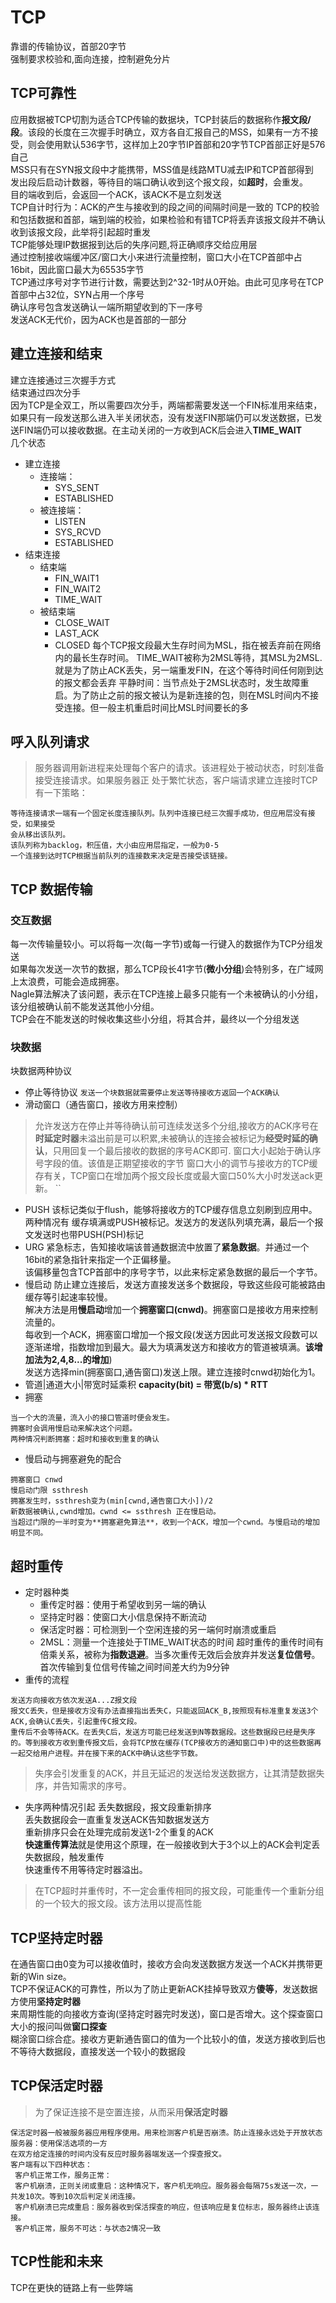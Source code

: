 # TCP
靠谱的传输协议，首部20字节<br>
强制要求校验和,面向连接，控制避免分片
## TCP可靠性
应用数据被TCP切割为适合TCP传输的数据块，TCP封装后的数据称作**报文段/段**。该段的长度在三次握手时确立，双方各自汇报自己的MSS，如果有一方不接受，则会使用默认536字节，这样加上20字节IP首部和20字节TCP首部正好是576自己<br>
MSS只有在SYN报文段中才能携带，MSS值是线路MTU减去IP和TCP首部得到<br>
发出段后启动计数器，等待目的端口确认收到这个报文段，如**超时**，会重发。<br>
目的端收到后，会返回一个ACK，该ACK不是立刻发送<br>
TCP自计时行为：ACK的产生与接收到的段之间的间隔时间是一致的
TCP的校验和包括数据和首部，端到端的校验，如果检验和有错TCP将丢弃该报文段并不确认收到该报文段，此举将引起超时重发<br>
TCP能够处理IP数据报到达后的失序问题,将正确顺序交给应用层<br>
通过控制接收端缓冲区/窗口大小来进行流量控制，窗口大小在TCP首部中占16bit，因此窗口最大为65535字节<br>
TCP通过序号对字节进行计数，需要达到2^32-1时从0开始。由此可见序号在TCP首部中占32位，SYN占用一个序号<br>
确认序号包含发送确认一端所期望收到的下一序号<br>发送ACK无代价，因为ACK也是首部的一部分<br>
## 建立连接和结束
建立连接通过三次握手方式<br>
结束通过四次分手<br>
因为TCP是全双工，所以需要四次分手，两端都需要发送一个FIN标准用来结束，如果只有一段发送那么进入半关闭状态，没有发送FIN那端仍可以发送数据，已发送FIN端仍可以接收数据。在主动关闭的一方收到ACK后会进入**TIME_WAIT**<br>
几个状态
- 建立连接
  - 连接端：
    - SYS_SENT
    - ESTABLISHED
  - 被连接端：
    - LISTEN
    - SYS_RCVD
    - ESTABLISHED
- 结束连接
  - 结束端
    - FIN_WAIT1
    - FIN_WAIT2
    - TIME_WAIT
  - 被结束端
    - CLOSE_WAIT
    - LAST_ACK
    - CLOSED
每个TCP报文段最大生存时间为MSL，指在被丢弃前在网络内的最长生存时间。
TIME_WAIT被称为2MSL等待，其MSL为2MSL.就是为了防止ACK丢失，另一端重发FIN，在这个等待时间任何刚到达的报文都会丢弃
平静时间：当节点处于2MSL状态时，发生故障重启。为了防止之前的报文被认为是新连接的包，则在MSL时间内不接受连接。但一般主机重启时间比MSL时间要长的多

##  呼入队列请求
> 服务器调用新进程来处理每个客户的请求。该进程处于被动状态，时刻准备接受连接请求。如果服务器正
处于繁忙状态，客户端请求建立连接时TCP有一下策略：
```
等待连接请求一端有一个固定长度连接队列。队列中连接已经三次握手成功，但应用层没有接受，如果接受
会从移出该队列。
该队列称为backlog，积压值，大小由应用层指定，一般为0-5
一个连接到达时TCP根据当前队列的连接数来决定是否接受该链接。
```
## TCP 数据传输
### 交互数据
每一次传输量较小。可以将每一次(每一字节)或每一行键入的数据作为TCP分组发送<br>
如果每次发送一次节的数据，那么TCP段长41字节(**微小分组**)会特别多，在广域网上太浪费，可能会造成拥塞。<br>Nagle算法解决了该问题，表示在TCP连接上最多只能有一个未被确认的小分组，该分组被确认前不能发送其他小分组。<br>TCP会在不能发送的时候收集这些小分组，将其合并，最终以一个分组发送

### 块数据
块数据两种协议
- 停止等待协议
`发送一个块数据就需要停止发送等待接收方返回一个ACK确认`
- 滑动窗口（通告窗口，接收方用来控制）
> 允许发送方在停止并等待确认前可连续发送多个分组,接收方的ACK序号在**时延定时器**未溢出前是可以积累,未被确认的连接会被标记为**经受时延的确认**，只用回复一个最后接收的数据的序号ACK即可.
窗口大小起始于确认序号字段的值。该值是正期望接收的字节
窗口大小的调节与接收方的TCP缓存有关，TCP窗口在增加两个报文段长度或最大窗口50%大小时发送ack更新。
``
- PUSH
该标记类似于flush，能够将接收方的TCP缓存信息立刻刷到应用中。两种情况有 缓存填满或PUSH被标记。发送方的发送队列填充满，最后一个报文发送时也带PUSH(PSH)标记
- URG
紧急标志，告知接收端该普通数据流中放置了**紧急数据**。并通过一个16bit的紧急指针来指定一个正偏移量。<br>该偏移量包含TCP首部中的序号字节，以此来标定紧急数据的最后一个字节。
- 慢启动
防止建立连接后，发送方直接发送多个数据段，导致这些段可能被路由缓存等引起速率较慢。<br>
解决方法是用**慢启动**增加一个**拥塞窗口(cnwd)**。拥塞窗口是接收方用来控制流量的。<br>每收到一个ACK，拥塞窗口增加一个报文段(发送方因此可发送报文段数可以逐渐递增，指数增加到最大。最大为填满发送方和接收方的管道被填满。**该增加法为2,4,8...的增加**)<br>发送方选择min(拥塞窗口,通告窗口)发送上限。建立连接时cnwd初始化为1。<br>
- 管道|通道大小|带宽时延乘积
**capacity(bit) =  带宽(b/s) \* RTT**
- 拥塞
```
当一个大的流量，流入小的接口管道时便会发生。
拥塞时会调用慢启动来解决这个问题。
两种情况判断拥塞：超时和接收到重复的确认
```
- 慢启动与拥塞避免的配合
```
拥塞窗口 cnwd
慢启动门限 ssthresh
拥塞发生时，ssthresh变为(min[cwnd,通告窗口大小])/2
新数据被确认,cwnd增加。cwnd <= ssthresh 正在慢启动。
当超过门限的一半时变为**拥塞避免算法**，收到一个ACK，增加一个cwnd。与慢启动的增加明显不同。
```

## 超时重传
- 定时器种类
  - 重传定时器：使用于希望收到另一端的确认
  - 坚持定时器：使窗口大小信息保持不断流动
  - 保活定时器：可检测到一个空闲连接的另一端何时崩溃或重启
  - 2MSL：测量一个连接处于TIME_WAIT状态的时间
超时重传的重传时间有倍乘关系，被称为**指数退避**。当多次重传无效后会放弃并发送**复位信号**。<br>
首次传输到复位信号传输之间时间差大约为9分钟<br>
- 重传的流程
```
发送方向接收方依次发送A...Z报文段
报文C丢失，但是接收方没有办法直接指出丢失C，只能返回ACK_B,按照现有标准重复发送3个ACK,会确认C丢失，引起重传C报文段。
重传后不会等待ACK。在丢失C后，发送方可能已经发送到N等数据段。这些数据段已经是失序的。等到接收方收到重传报文后，会将TCP放在缓存(TCP接收方的通知窗口中)中的这些数据再一起交给用户进程。并在接下来的ACK中确认这些字节数。
```
> 失序会引发重复的ACK，并且无延迟的发送给发送数据方，让其清楚数据失序，并告知需求的序号。
- 失序两种情况引起
丢失数据段，报文段重新排序<br>
丢失数据段会一直重复发送ACK告知数据发送方<br>
重新排序只会在处理完成前发送1-2个重复的ACK<br>
**快速重传算法**就是使用这个原理，在一般接收到大于3个以上的ACK会判定丢失数据段，触发重传<br>
快速重传不用等待定时器溢出。
> 在TCP超时并重传时，不一定会重传相同的报文段，可能重传一个重新分组的一个较大的报文段。该方法用以提高性能

## TCP坚持定时器
在通告窗口由0变为可以接收值时，接收方会向发送数据方发送一个ACK并携带更新的Win size。<br>
TCP不保证ACK的可靠性，所以为了防止更新ACK挂掉导致双方**傻等**，发送数据方使用**坚持定时器**<br>
来周期性能的向接收方查询(坚持定时器完时发送)，窗口是否增大。这个探查窗口大小的报问叫做**窗口探查**<br>
糊涂窗口综合症。接收方更新通告窗口的值为一个比较小的值，发送方接收到后也不等待大数据段，直接发送一个较小的数据段<br>

## TCP保活定时器
> 为了保证连接不是空置连接，从而采用**保活定时器**
```
保活定时器一般被服务器应用程序使用。用来检测客户机是否崩溃。防止连接永远处于开放状态
服务器：使用保活选项的一方
在双方给定连接的时间内没有反应时服务器端发送一个探查报文。
客户端有以下四种状态：
 客户机正常工作，服务正常：
 客户机崩溃，正则关闭或重启：这种情况下，客户机无响应。服务器会每隔75s发送一次，一共发10次。等到10次后判定关闭连接。
 客户机崩溃已完成重启：服务器收到保活探查的响应，但该响应是复位标志，服务器终止该连接。
 客户机正常，服务不可达：与状态2情况一致
```

## TCP性能和未来
TCP在更快的链路上有一些弊端

